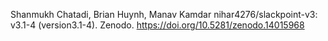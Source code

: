 Shanmukh Chatadi, Brian Huynh, Manav Kamdar nihar4276/slackpoint-v3: v3.1-4 (version3.1-4). Zenodo. https://doi.org/10.5281/zenodo.14015968
